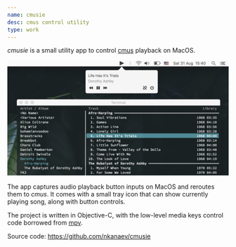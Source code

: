 ```yaml
---
name: cmusie
desc: cmus control utility
type: work
---
```


_cmusie_ is a small utility app to control [cmus] playback on MacOS.

![screenshot of cmusie](promo.jpg)

The app captures audio playback button inputs on MacOS and reroutes them to _cmus_.
It comes with a small tray icon that can show currently playing song,
along with button controls.

The project is written in Objective-C,
with the low-level media keys control code borrowed from [mpv].

Source code: https://github.com/nkanaev/cmusie

[cmus]: https://cmus.github.io/
[mpv]: https://github.com/mpv-player/mpv
